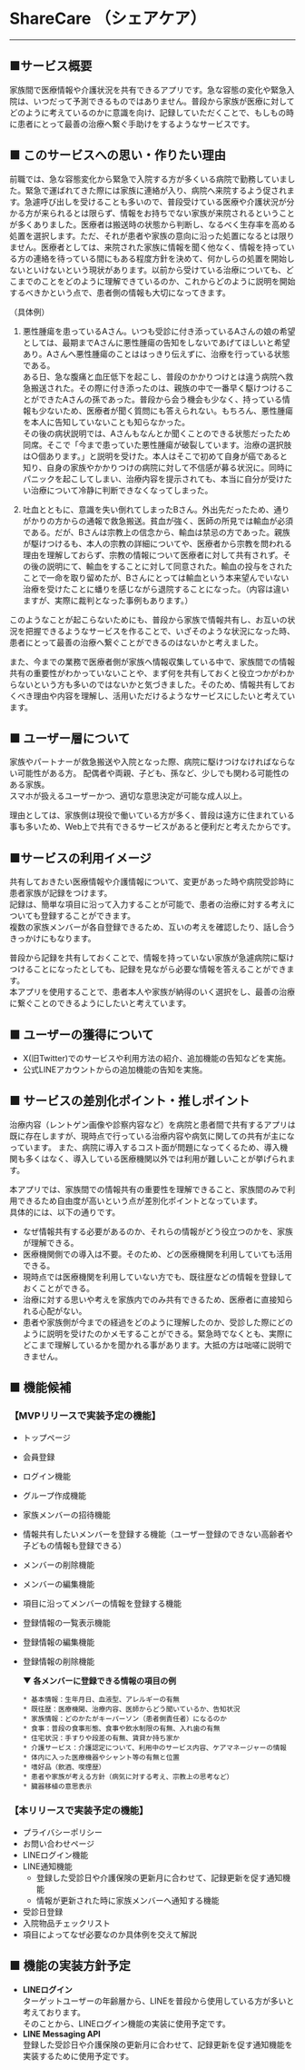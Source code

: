 # ShareCare （シェアケア）
___

## ■サービス概要

  家族間で医療情報や介護状況を共有できるアプリです。急な容態の変化や緊急入院は、いつだって予測できるものではありません。普段から家族が医療に対してどのように考えているのかに意識を向け、記録していただくことで、もしもの時に患者にとって最善の治療へ繋ぐ手助けをするようなサービスです。

## ■ このサービスへの思い・作りたい理由

  前職では、急な容態変化から緊急で入院する方が多くいる病院で勤務していました。緊急で運ばれてきた際には家族に連絡が入り、病院へ来院するよう促されます。急遽呼び出しを受けることも多いので、普段受けている医療や介護状況が分かる方が来られるとは限らず、情報をお持ちでない家族が来院されるということが多くありました。医療者は搬送時の状態から判断し、なるべく生存率を高める処置を選択します。ただ、それが患者や家族の意向に沿った処置になるとは限りません。医療者としては、来院された家族に情報を聞く他なく、情報を持っている方の連絡を待っている間にもある程度方針を決めて、何かしらの処置を開始しないといけないという現状があります。以前から受けている治療についても、どこまでのことをどのように理解できているのか、これからどのように説明を開始するべきかという点で、患者側の情報も大切になってきます。  

  （具体例）
  1. 悪性腫瘍を患っているAさん。いつも受診に付き添っているAさんの娘の希望としては、最期までAさんに悪性腫瘍の告知をしないであげてほしいと希望あり。Aさんへ悪性腫瘍のことははっきり伝えずに、治療を行っている状態である。  
  ある日、急な腹痛と血圧低下を起こし、普段のかかりつけとは違う病院へ救急搬送された。その際に付き添ったのは、親族の中で一番早く駆けつけることができたAさんの孫であった。普段から会う機会も少なく、持っている情報も少ないため、医療者が聞く質問にも答えられない。もちろん、悪性腫瘍を本人に告知していないことも知らなかった。  
  その後の病状説明では、Aさんもなんとか聞くことのできる状態だったため同席。そこで「今まで患っていた悪性腫瘍が破裂しています。治療の選択肢は○個あります。」と説明を受けた。本人はそこで初めて自身が癌であると知り、自身の家族やかかりつけの病院に対して不信感が募る状況に。同時にパニックを起こしてしまい、治療内容を提示されても、本当に自分が受けたい治療について冷静に判断できなくなってしまった。  

  2. 吐血とともに、意識を失い倒れてしまったBさん。外出先だったため、通りがかりの方からの通報で救急搬送。貧血が強く、医師の所見では輸血が必須である。だが、Bさんは宗教上の信念から、輸血は禁忌の方であった。親族が駆けつけるも、本人の宗教の詳細についてや、医療者から宗教を問われる理由を理解しておらず、宗教の情報について医療者に対して共有されず。その後の説明にて、輸血をすることに対して同意された。輸血の投与をされたことで一命を取り留めたが、Bさんにとっては輸血という本来望んでいない治療を受けたことに蟠りを感じながら退院することになった。（内容は違いますが、実際に裁判となった事例もあります。）

  このようなことが起こらないためにも、普段から家族で情報共有し、お互いの状況を把握できるようなサービスを作ることで、いざそのような状況になった時、患者にとって最善の治療へ繋ぐことができるのはないかと考えました。  

  また、今までの業務で医療者側が家族へ情報収集している中で、家族間での情報共有の重要性がわかっていないことや、まず何を共有しておくと役立つかがわからないという方も多いのではないかと気づきました。そのため、情報共有しておくべき理由や内容を理解し、活用いただけるようなサービスにしたいと考えています。

## ■ ユーザー層について

  家族やパートナーが救急搬送や入院となった際、病院に駆けつけなければならない可能性がある方。
  配偶者や両親、子ども、孫など、少しでも関わる可能性のある家族。  
  スマホが扱えるユーザーかつ、適切な意思決定が可能な成人以上。

  理由としては、家族側は現役で働いている方が多く、普段は遠方に住まれている事も多いため、Web上で共有できるサービスがあると便利だと考えたからです。

## ■サービスの利用イメージ

  共有しておきたい医療情報や介護情報について、変更があった時や病院受診時に患者家族が記録をつけます。  
  記録は、簡単な項目に沿って入力することが可能で、患者の治療に対する考えについても登録することができます。  
  複数の家族メンバーが各自登録できるため、互いの考えを確認したり、話し合うきっかけにもなります。  

  普段から記録を共有しておくことで、情報を持っていない家族が急遽病院に駆けつけることになったとしても、記録を見ながら必要な情報を答えることができます。  
  本アプリを使用することで、患者本人や家族が納得のいく選択をし、最善の治療に繋ぐことのできるようにしたいと考えています。

## ■ ユーザーの獲得について

  - X(旧Twitter)でのサービスや利用方法の紹介、追加機能の告知などを実施。
  - 公式LINEアカウントからの追加機能の告知を実施。

## ■ サービスの差別化ポイント・推しポイント

  治療内容（レントゲン画像や診察内容など）を病院と患者間で共有するアプリは既に存在しますが、現時点で行っている治療内容や病気に関しての共有が主になっています。
  また、病院に導入するコスト面が問題になってくるため、導入機関も多くはなく、導入している医療機関以外では利用が難しいことが挙げられます。  

  本アプリでは、家族間での情報共有の重要性を理解できること、家族間のみで利用できるため自由度が高いという点が差別化ポイントとなっています。  
  具体的には、以下の通りです。
  - なぜ情報共有する必要があるのか、それらの情報がどう役立つのかを、家族が理解できる。
  - 医療機関側での導入は不要。そのため、どの医療機関を利用していても活用できる。
  - 現時点では医療機関を利用していない方でも、既往歴などの情報を登録しておくことができる。
  - 治療に対する思いや考えを家族内でのみ共有できるため、医療者に直接知られる心配がない。
  - 患者や家族側が今までの経過をどのように理解したのか、受診した際にどのように説明を受けたのかメモすることができる。緊急時でなくとも、実際にどこまで理解しているかを聞かれる事があります。大抵の方は咄嗟に説明できません。

## ■ 機能候補
  ### 【MVPリリースで実装予定の機能】
  - トップページ
  - 会員登録
  - ログイン機能
  - グループ作成機能
  - 家族メンバーの招待機能
  - 情報共有したいメンバーを登録する機能（ユーザー登録のできない高齢者や子どもの情報も登録できる）
  - メンバーの削除機能
  - メンバーの編集機能
  - 項目に沿ってメンバーの情報を登録する機能
  - 登録情報の一覧表示機能
  - 登録情報の編集機能
  - 登録情報の削除機能

    **▼ 各メンバーに登録できる情報の項目の例**

        * 基本情報：生年月日、血液型、アレルギーの有無  
        * 既往歴：医療機関、治療内容、医師からどう聞いているか、告知状況
        * 家族情報：どのかたがキーパーソン（患者側責任者）になるのか
        * 食事：普段の食事形態、食事や飲水制限の有無、入れ歯の有無
        * 住宅状況：手すりや段差の有無、賃貸か持ち家か
        * 介護サービス：介護認定について、利用中のサービス内容、ケアマネージャーの情報
        * 体内に入った医療機器やシャント等の有無と位置
        * 嗜好品（飲酒、喫煙歴）
        * 患者や家族が考える方針（病気に対する考え、宗教上の思考など）
        * 臓器移植の意思表示

  ### 【本リリースで実装予定の機能】
  - プライバシーポリシー
  - お問い合わせページ
  - LINEログイン機能
  - LINE通知機能
      - 登録した受診日や介護保険の更新月に合わせて、記録更新を促す通知機能
      - 情報が更新された時に家族メンバーへ通知する機能
  - 受診日登録
  - 入院物品チェックリスト
  - 項目によってなぜ必要なのか具体例を交えて解説

## ■ 機能の実装方針予定

  - **LINEログイン**  
    ターゲットユーザーの年齢層から、LINEを普段から使用している方が多いと考えております。  
    そのことから、LINEログイン機能の実装に使用予定です。
  - **LINE Messaging API**  
    登録した受診日や介護保険の更新月に合わせて、記録更新を促す通知機能を実装するために使用予定です。
